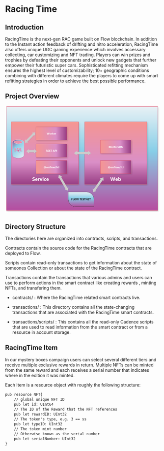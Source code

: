 # Racing Time

## Introduction
RacingTime is the next-gen RAC game built on Flow blockchain. In addition to the Instant action feedback of drifting and nitro acceleration, RacingTime also offers unique UGC gaming experience which involves accessary collecting, car customizing and NFT trading. Players can win prizes and trophies by defeating their opponents and unlock new gadgets that further empower their futuristic super cars. Sophisticated refitting mechanism ensures the highest level of customizability; 10+ geographic conditions combining with different climates require the players to come up with smart refitting strategies in order to achieve the best possible performance.

## Project Overview
![Project Overview](diagram.png)

## Directory Structure

The directories here are organized into contracts, scripts, and transactions.

Contracts contain the source code for the RacingTime contracts that are deployed to Flow.

Scripts contain read-only transactions to get information about the state of someones Collection or about the state of the RacingTime contract.

Transactions contain the transactions that various admins and users can use to perform actions in the smart contract like creating rewards , minting NFTs, and transfering them.

- contracts/ : Where the RacingTime related smart contracts live.

- transactions/ : This directory contains all the state-changing transactions that are associated with the RacingTime smart contracts.

- transactions/scripts/ : This contains all the read-only Cadence scripts that are used to read information from the smart contract or from a resource in account storage.

## RacingTime Item

In our mystery boxes campaign users can select several different tiers and receive multiple exclusive rewards in return. 
Multiple NFTs can be minted from the same reward and each receives a serial number that indicates where in the edition it was minted.

Each Item is a resource object with roughly the following structure:

```
pub resource NFT{
    // global unique NFT ID
    pub let id: UInt64
    // The ID of the Reward that the NFT references
    pub let rewardID: UInt32
    // The token's type, e.g. 3 == ss
    pub let typeID: UInt32
    // The token mint number
    // Otherwise known as the serial number
    pub let serialNumber: UInt32
}
```